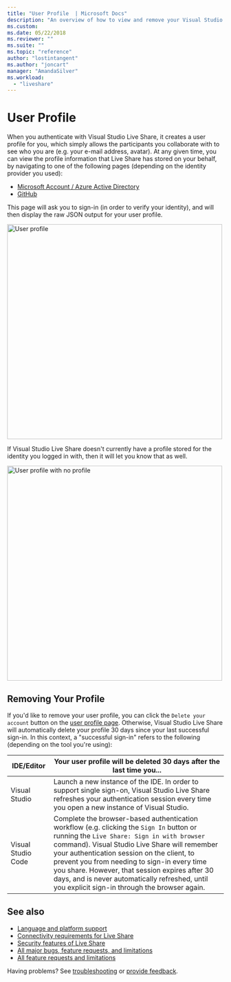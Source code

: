```yaml
---
title: "User Profile  | Microsoft Docs"
description: "An overview of how to view and remove your Visual Studio Live Share user profile."
ms.custom:
ms.date: 05/22/2018
ms.reviewer: ""
ms.suite: ""
ms.topic: "reference"
author: "lostintangent"
ms.author: "joncart"
manager: "AmandaSilver"
ms.workload: 
  - "liveshare"
---
```


# User Profile

When you authenticate with Visual Studio Live Share, it creates a user profile for you, which simply allows the participants you collaborate with to see who you are (e.g. your e-mail address, avatar). At any given time, you can view the profile information that Live Share has stored on your behalf, by navigating to one of the following pages (depending on the identity provider you used):

- [Microsoft Account / Azure Active Directory](https://prod.liveshare.vsengsaas.visualstudio.com/auth/identity/microsoft/viewprofile)
- [GitHub](https://prod.liveshare.vsengsaas.visualstudio.com/auth/identity/github/viewprofile)

This page will ask you to sign-in (in order to verify your identity), and will then display the raw JSON output for your user profile.

<img width="500px" src="media/user-profile.png" alt="User profile"/>

If Visual Studio Live Share doesn't currently have a profile stored for the identity you logged in with, then it will let you know that as well.

<img width="500px" src="media/no-profile.png" alt="User profile with no profile"/>

## Removing Your Profile

If you'd like to remove your user profile, you can click the `Delete your account` button on the [user profile page](#user-profile). Otherwise, Visual Studio Live Share will automatically delete your profile 30 days since your last successful sign-in. In this context, a "successful sign-in" refers to the following (depending on the tool you're using):

| IDE/Editor | Your user profile will be deleted 30 days after the last time you... |
|-|-|
| Visual Studio | Launch a new instance of the IDE. In order to support single sign-on, Visual Studio Live Share refreshes your authentication session every time you open a new instance of Visual Studio. |
| Visual Studio Code | Complete the browser-based authentication workflow (e.g. clicking the `Sign In` button or running the `Live Share: Sign in with browser` command). Visual Studio Live Share will remember your authentication session on the client, to prevent you from needing to sign-in every time you share. However, that session expires after 30 days, and is never automatically refreshed, until you explicit sign-in through the browser again. |

## See also

- [Language and platform support](reference/platform-support.md)
- [Connectivity requirements for Live Share](reference/connectivity.md)
- [Security features of Live Share](reference/security.md)
- [All major bugs, feature requests, and limitations](https://aka.ms/vsls-issues)
- [All feature requests and limitations](https://aka.ms/vsls-feature-requests)

Having problems? See [troubleshooting](troubleshooting.md) or [provide feedback](support.md).
